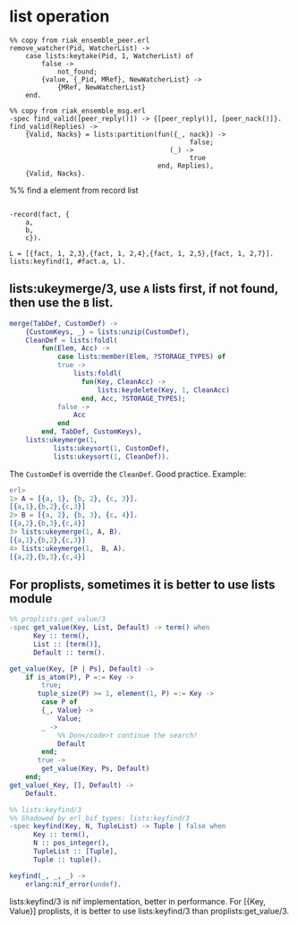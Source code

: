 # list operation

```
%% copy from riak_ensemble_peer.erl
remove_watcher(Pid, WatcherList) ->
    case lists:keytake(Pid, 1, WatcherList) of
        false ->
            not_found;
        {value, {_Pid, MRef}, NewWatcherList} ->
            {MRef, NewWatcherList}
    end.

%% copy from riak_ensemble_msg.erl
-spec find_valid([peer_reply()]) -> {[peer_reply()], [peer_nack()]}.
find_valid(Replies) ->
    {Valid, Nacks} = lists:partition(fun({_, nack}) ->
                                             false;
                                        (_) ->
                                             true
                                     end, Replies),
    {Valid, Nacks}.
```

%% find a element from record list

```

-record(fact, {
	a,
	b,
	c}).

L = [{fact, 1, 2,3},{fact, 1, 2,4},{fact, 1, 2,5},{fact, 1, 2,7}].
lists:keyfind(1, #fact.a, L).

```

## lists:ukeymerge/3, use `A` lists first, if not found, then use the  `B` list.

``` erlang
merge(TabDef, CustomDef) ->
    {CustomKeys, _} = lists:unzip(CustomDef),
    CleanDef = lists:foldl(
		fun(Elem, Acc) ->
		    case lists:member(Elem, ?STORAGE_TYPES) of
			true ->
			    lists:foldl(
			      fun(Key, CleanAcc) ->
				      lists:keydelete(Key, 1, CleanAcc)
			      end, Acc, ?STORAGE_TYPES);
			false ->
			    Acc
		    end
		end, TabDef, CustomKeys),
    lists:ukeymerge(1,
		   lists:ukeysort(1, CustomDef),
		   lists:ukeysort(1, CleanDef)).
```
The `CustomDef` is override the `CleanDef`. Good practice.
Example:

``` erlang
erl>
1> A = [{a, 1}, {b, 2}, {c, 3}].
[{a,1},{b,2},{c,3}]
2> B = [{a, 2}, {b, 3}, {c, 4}].
[{a,2},{b,3},{c,4}]
3> lists:ukeymerge(1, A, B).
[{a,1},{b,2},{c,3}]
4> lists:ukeymerge(1,  B, A).
[{a,2},{b,3},{c,4}]
```

## For proplists, sometimes it is better to use lists module

``` erlang
%% proplists:get_value/3
-spec get_value(Key, List, Default) -> term() when
      Key :: term(),
      List :: [term()],
      Default :: term().

get_value(Key, [P | Ps], Default) ->
    if is_atom(P), P =:= Key ->
	    true;
       tuple_size(P) >= 1, element(1, P) =:= Key ->
	    case P of
		{_, Value} ->
		    Value;
		_ ->
		    %% Don</code>t continue the search!
		    Default
	    end;
       true ->
	    get_value(Key, Ps, Default)
    end;
get_value(_Key, [], Default) ->
    Default.

%% lists:keyfind/3
%% Shadowed by erl_bif_types: lists:keyfind/3
-spec keyfind(Key, N, TupleList) -> Tuple | false when
      Key :: term(),
      N :: pos_integer(),
      TupleList :: [Tuple],
      Tuple :: tuple().

keyfind(_, _, _) ->
    erlang:nif_error(undef).
```
lists:keyfind/3 is nif implementation, better in performance.
For [{Key, Value}] proplists, it is better to use lists:keyfind/3 than proplists:get_value/3.
